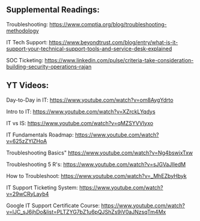 ## Supplemental Readings:

Troubleshooting: https://www.comptia.org/blog/troubleshooting-methodology

IT Tech Support: https://www.beyondtrust.com/blog/entry/what-is-it-support-your-technical-support-tools-and-service-desk-explained

SOC Ticketing: https://www.linkedin.com/pulse/criteria-take-consideration-building-security-operations-rajan



## YT Videos:

Day-to-Day in IT: https://www.youtube.com/watch?v=om8AygYdrto

Intro to IT: https://www.youtube.com/watch?v=XZrckLYqdys

IT vs IS: https://www.youtube.com/watch?v=qMZSYVVIyxo

IT Fundamentals Roadmap: https://www.youtube.com/watch?v=625zZYlZHoA

Troubleshooting Basics" https://www.youtube.com/watch?v=Ng4bswjxTxw

Troubleshooting 5 R's: https://www.youtube.com/watch?v=sJGVaJIledM

How to Troubleshoot: https://www.youtube.com/watch?v=_MhEZbyHbyk

IT Support Ticketing System: https://www.youtube.com/watch?v=29wCRyLayb4

Google IT Support Certificate Course: https://www.youtube.com/watch?v=lJC_sJ6jhDo&list=PLTZYG7bZ1u6pQJShZs9iV0aJNzsqTm4Mx
